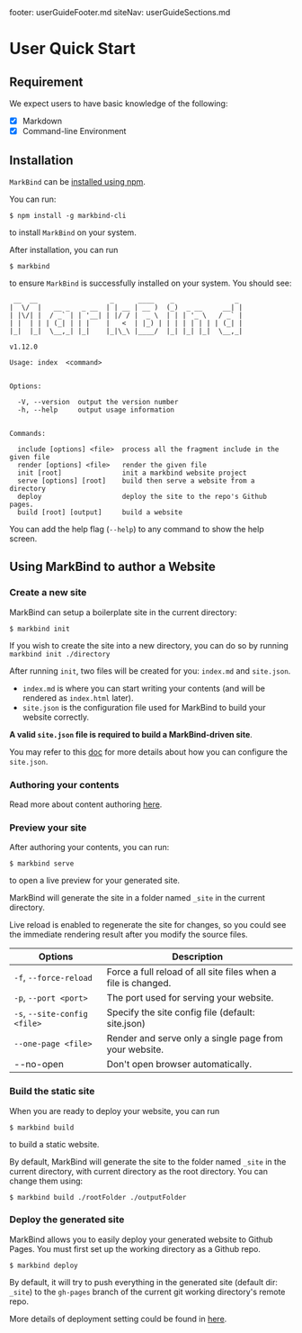 <frontmatter>
  footer: userGuideFooter.md
  siteNav: userGuideSections.md
</frontmatter>

<include src="../common/header.md" />

<div class="website-content">

# User Quick Start

## Requirement

We expect users to have basic knowledge of the following:
- [x] Markdown
- [x] Command-line Environment

## Installation

`MarkBind` can be [installed using npm](https://www.npmjs.com/get-npm).

You can run:
```
$ npm install -g markbind-cli
```
to install `MarkBind` on your system.

After installation, you can run
```
$ markbind
```
to ensure `MarkBind` is successfully installed on your system. You should see:

```
 __  __                  _      ____    _               _
|  \/  |   __ _   _ __  | | __ | __ )  (_)  _ __     __| |
| |\/| |  / _` | | '__| | |/ / |  _ \  | | | '_ \   / _` |
| |  | | | (_| | | |    |   <  | |_) | | | | | | | | (_| |
|_|  |_|  \__,_| |_|    |_|\_\ |____/  |_| |_| |_|  \__,_|

v1.12.0

Usage: index  <command>


Options:

  -V, --version  output the version number
  -h, --help     output usage information


Commands:

  include [options] <file>  process all the fragment include in the given file
  render [options] <file>   render the given file
  init [root]               init a markbind website project
  serve [options] [root]    build then serve a website from a directory
  deploy                    deploy the site to the repo's Github pages.
  build [root] [output]     build a website
```

You can add the help flag (`--help`) to any command to show the help screen.

## Using MarkBind to author a Website

### Create a new site

MarkBind can setup a boilerplate site in the current directory:

```
$ markbind init
```

If you wish to create the site into a new directory, you can do so by running `markbind init ./directory`

After running `init`, two files will be created for you: `index.md` and `site.json`. 

- `index.md` is where you can start writing your contents (and will be rendered as `index.html` later). 
- `site.json` is the configuration file used for MarkBind to build your website correctly. 

**A valid `site.json` file is required to build a MarkBind-driven site**.

You may refer to this [doc](siteConfiguration.html) for more details about how you can configure the `site.json`.

### Authoring your contents

Read more about content authoring [here](contentAuthoring.html).

### Preview your site

After authoring your contents, you can run:

```
$ markbind serve
```

to open a live preview for your generated site.

MarkBind will generate the site in a folder named `_site` in the current directory.

Live reload is enabled to regenerate the site for changes, so you could see the immediate rendering result after you modify the source files.

| Options | Description |
|---|---|
| `-f`, `--force-reload` | Force a full reload of all site files when a file is changed. |
| `-p`, `--port <port>` | The port used for serving your website. |
| `-s`, `--site-config <file>` | Specify the site config file (default: site.json) |
| `--one-page <file>` | Render and serve only a single page from your website. |
| --no-open | Don't open browser automatically. |

### Build the static site

When you are ready to deploy your website, you can run

```
$ markbind build
```

to build a static website.

By default, MarkBind will generate the site to the folder named `_site` in the current directory, with current directory as the root directory. You can change them using:

```
$ markbind build ./rootFolder ./outputFolder
```

### Deploy the generated site

MarkBind allows you to easily deploy your generated website to Github Pages. You must first set up the working directory as a Github repo.

```
$ markbind deploy
```

By default, it will try to push everything in the generated site (default dir: `_site`) to the `gh-pages` branch of the current git working directory's remote repo.

More details of deployment setting could be found in [here](ghpagesDeployment.html).

</div>
